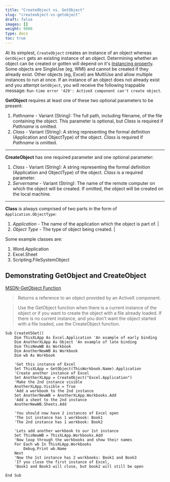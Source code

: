 ```yaml
---
title: "CreateObject vs. GetObject"
slug: "createobject-vs-getobject"
draft: false
images: []
weight: 9800
type: docs
toc: true
---
```


At its simplest, `CreateObject` creates an instance of an object whereas `GetObject` gets an existing instance of an object. Determining whether an object can be created or gotten will depend on it's [Instancing property](https://msdn.microsoft.com/en-us/library/aa242107%28v=vs.60%29.aspx?f=255&MSPPError=-2147217396). Some objects are SingleUse (eg, WMI) and cannot be created if they already exist. Other objects (eg, Excel) are MultiUse and allow multiple instances to run at once. If an instance of an object does not already exist and you attempt `GetObject`, you will receive the following trappable message: `Run-time error '429': ActiveX component can't create object`.

**GetObject** requires at least one of these two optional parameters to be present:

 1. *Pathname* - Variant (String): The full path, including filename, of the file containing the object. This parameter is optional, but *Class* is required if *Pathname* is omitted.   
 2. *Class* - Variant (String): A string representing the formal definition (Application and ObjectType) of the object. *Class* is required if *Pathname* is omitted.
_________

**CreateObject** has one required parameter and one optional parameter:

 1. *Class*  - Variant (String): A string representing the formal definition (Application and ObjectType) of the object. *Class* is a required parameter.
 2. *Servername* - Variant (String): The name of the remote computer on which the object will be created. If omitted, the object will be created on the local machine.

____________

**Class** is always comprised of two parts in the form of `Application.ObjectType`:

 1. *Application* - The name of the application which the object is part of. |
 2. *Object Type* - The type of object being created. |

Some example classes are:
 1. Word.Application
 2. Excel.Sheet
 3. Scripting.FileSystemObject



## Demonstrating GetObject and CreateObject
[MSDN-GetObject Function](https://msdn.microsoft.com/en-us/library/office/gg251785.aspx)

> Returns a reference to an object provided by an ActiveX component.  

> Use the GetObject function when there is a current instance of the object or if you want to create the object with a file already loaded. If there is no current instance, and you don't want the object started with a file loaded, use the CreateObject function.  

    Sub CreateVSGet()
        Dim ThisXLApp As Excel.Application 'An example of early binding
        Dim AnotherXLApp As Object 'An example of late binding
        Dim ThisNewWB As Workbook
        Dim AnotherNewWB As Workbook
        Dim wb As Workbook
        
        'Get this instance of Excel
        Set ThisXLApp = GetObject(ThisWorkbook.Name).Application
        'Create another instance of Excel
        Set AnotherXLApp = CreateObject("Excel.Application")
        'Make the 2nd instance visible
        AnotherXLApp.Visible = True
        'Add a workbook to the 2nd instance
        Set AnotherNewWB = AnotherXLApp.Workbooks.Add
        'Add a sheet to the 2nd instance
        AnotherNewWB.Sheets.Add
        
        'You should now have 2 instances of Excel open
        'The 1st instance has 1 workbook: Book1
        'The 2nd instance has 1 workbook: Book2
        
        'Lets add another workbook to our 1st instance
        Set ThisNewWB = ThisXLApp.Workbooks.Add
        'Now loop through the workbooks and show their names
        For Each wb In ThisXLApp.Workbooks
            Debug.Print wb.Name
        Next
        'Now the 1st instance has 2 workbooks: Book1 and Book3
        'If you close the first instance of Excel,
        'Book1 and Book3 will close, but book2 will still be open
        
    End Sub


  [1]: https://en.wikipedia.org/wiki/Intelligent_code_completion#IntelliSense

